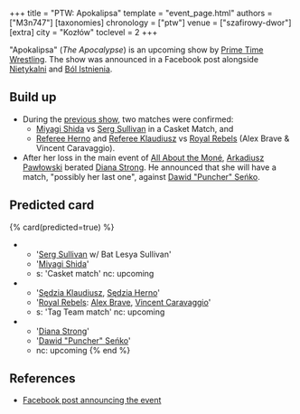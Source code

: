 +++
title = "PTW: Apokalipsa"
template = "event_page.html"
authors = ["M3n747"]
[taxonomies]
chronology = ["ptw"]
venue = ["szafirowy-dwor"]
[extra]
city = "Kozłów"
toclevel = 2
+++

"Apokalipsa" (_The Apocalypse_) is an upcoming show by [Prime Time Wrestling](@/o/ptw.md). The show was announced in a Facebook post alongside [Nietykalni](@/e/ptw/2025-07-19-ptw-nietykalni.md) and [Ból Istnienia](@/e/ptw/2025-09-27-ptw-bol-istnienia.md).

## Build up

* During the [previous show](@/e/ptw/2025-07-19-ptw-nietykalni.md), two matches were confirmed:
  * [Miyagi Shida](@/w/miyagi-shida.md) vs [Serg Sullivan](@/w/serg-sullivan.md) in a Casket Match, and
  * [Referee Herno](@/w/sedzia-herno.md) and [Referee Klaudiusz](@/w/sedzia-klaudiusz.md) vs [Royal Rebels](@/tt/royal-rebels.md) (Alex Brave & Vincent Caravaggio).
* After her loss in the main event of [All About the Moné](@/e/ptw/2025-07-27-ptw-all-about-the-mone.md), [Arkadiusz Pawłowski](@/w/pan-pawlowski.md) berated [Diana Strong](@/w/diana-strong.md). He announced that she will have a match, "possibly her last one", against [Dawid "Puncher" Seńko](@/w/puncher.md).

## Predicted card

{% card(predicted=true) %}
- - '[Serg Sullivan](@/w/serg-sullivan.md) w/ Bat Lesya Sullivan'
  - '[Miyagi Shida](@/w/miyagi-shida.md)'
  - s: 'Casket match'
    nc: upcoming
- - '[Sędzia Klaudiusz](@/w/sedzia-klaudiusz.md), [Sędzia Herno](@/w/sedzia-herno.md)'
  - '[Royal Rebels](@/tt/royal-rebels.md): [Alex Brave](@/w/alex-brave.md), [Vincent Caravaggio](@/w/vincent-caravaggio.md)'
  - s: 'Tag Team match'
    nc: upcoming
- - '[Diana Strong](@/w/diana-strong.md)'
  - '[Dawid "Puncher" Seńko](@/w/puncher.md)'
  - nc: upcoming
{% end %}

## References

* [Facebook post announcing the event](https://www.facebook.com/photo/?fbid=773747374977907&set=a.136592405360077)
